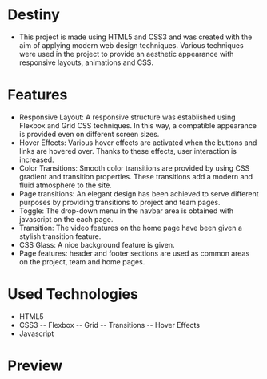 # Destiny

- This project is made using HTML5 and CSS3 and was created with the aim of applying modern web design techniques. Various techniques were used in the project to provide an aesthetic appearance with responsive layouts, animations and CSS.

# Features

- Responsive Layout: A responsive structure was established using Flexbox and Grid CSS techniques. In this way, a compatible appearance is provided even on different screen sizes.
- Hover Effects: Various hover effects are activated when the buttons and links are hovered over. Thanks to these effects, user interaction is increased.
- Color Transitions: Smooth color transitions are provided by using CSS gradient and transition properties. These transitions add a modern and fluid atmosphere to the site.
- Page transitions: An elegant design has been achieved to serve different purposes by providing transitions to project and team pages.
- Toggle: The drop-down menu in the navbar area is obtained with javascript on the each page.
- Transition: The video features on the home page have been given a stylish transition feature.
- CSS Glass: A nice background feature is given.
- Page features: header and footer sections are used as common areas on the project, team and home pages.

# Used Technologies

- HTML5
- CSS3 -- Flexbox -- Grid -- Transitions -- Hover Effects
- Javascript

# Preview
